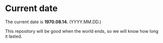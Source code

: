 # Current date

The current date is **1970.08.14.** (YYYY.MM.DD.)

This repository will be good when the world ends, so we will know how long it lasted.